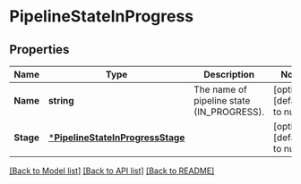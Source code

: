 # PipelineStateInProgress

## Properties
Name | Type | Description | Notes
------------ | ------------- | ------------- | -------------
**Name** | **string** | The name of pipeline state (IN_PROGRESS). | [optional] [default to null]
**Stage** | [***PipelineStateInProgressStage**](pipeline_state_in_progress_stage.md) |  | [optional] [default to null]

[[Back to Model list]](../README.md#documentation-for-models) [[Back to API list]](../README.md#documentation-for-api-endpoints) [[Back to README]](../README.md)


